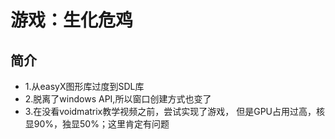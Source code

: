# 游戏：生化危鸡

## 简介
- 1.从easyX图形库过度到SDL库
- 2.脱离了windows API,所以窗口创建方式也变了
- 3.在没看voidmatrix教学视频之前，尝试实现了游戏，
    但是GPU占用过高，核显90%，独显50%；这里肯定有问题